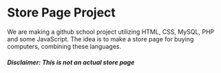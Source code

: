# Store Page Project

We are making a github school project utilizing HTML, CSS, MySQL, PHP and some JavaScript. The idea is to make a store page for buying computers, combining these languages.

#### *Disclaimer: This is not an actual store page*
